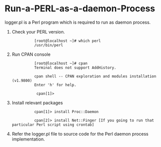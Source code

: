 # Run-a-PERL-as-a-daemon-Process

logger.pl is a Perl program which is required to run as daemon process. 

1.	Check your PERL version.

                  [root@localhost ~]# which perl
                  /usr/bin/perl
 
      
2.	Run CPAN console

                  [root@localhost ~]# cpan
                  Terminal does not support AddHistory.

                  cpan shell -- CPAN exploration and modules installation (v1.9800)
                  Enter 'h' for help.

                   cpan[1]>
 
      

3.	Install relevant packages

                  cpan[1]> install Proc::Daemon
      
                  cpan[2]> install Net::Finger [If you going to run that particular Perl script using crontab]
       
4.	Refer the logger.pl file to source code for the Perl daemon process implementation. 
